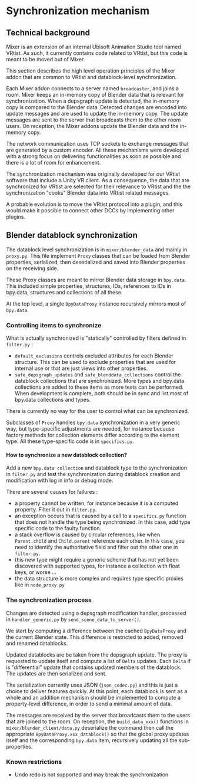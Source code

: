 # Synchronization mechanism

## Technical background

Mixer is an extension of an internal Ubisoft Animation Studio tool named VRtist. As such, it currently contains code related to VRtist, but this code is meant to be moved out of Mixer.

This section describes the high level operation principles of the Mixer addon that are common to VRtist and datablock-level synchronization.

Each Mixer addon connects to a server named `broadcaster`, and joins a room. Mixer keeps an in-memory copy of Blender data that is relevant for synchronization. When a depsgraph update is detected, the in-memory copy is compared to the Blender data. Detected changes are encoded into update messages and are used to update the in-memory copy. The update messages are sent to the server that broadcasts them to the other room users. On reception, the Mixer addons update the Blender data and the in-memory copy.

The network communication uses TCP sockets to exchange messages that are generated by a custom encoder. All these mechanisms were developed with a strong focus on delivering functionalities as soon as possible and there is a lot of room for enhancement.

The synchronization mechanism was originally developed for our VRtist software that include a Unity VR client. As a consequence, the data that are synchronized for VRtist are selected for their relevance to VRtist and the the synchronization "cooks" Blender data into VRtist related messages.

A probable evolution is to move the VRtist protocol into a plugin, and this would make it possible to connect other DCCs by implementing other plugins.

## Blender datablock synchronization

The datablock level synchronization is in `mixer/blender_data` and mainly in `proxy.py`. This file implement `Proxy` classes that can be loaded from Blender properties, serialized, then deserialized and saved into Blender properties on the receiving side.

These Proxy classes are meant to mirror Blender data storage in `bpy.data`. This included simple properties, structures, IDs, references to IDs in bpy.data, structures and collections of all these.

At the top level, a single `BpyDataProxy` instance recursively mirrors most of `bpy.data`.

### Controlling items to synchronize

What is actually synchronized is "statically" controlled by filters defined in `filter.py` :

- `default_exclusions` controls excluded attributes for each Blender structure. This can be used to exclude properties that are used for internal use or that are just views into other properties.
- `safe_depsgraph_updates` and `safe_blenddata_collections` control the datablock collections that are synchronized. More types and bpy.data collections are added to these items as more tests can be performed. When development is complete, both should be in sync and list most of bpy.data collections and types.

There is currently no way for the user to control what can be synchronized.

Subclasses of `Proxy` handles `bpy.data` synchronization in a very generic way, but type-specific adjustments are needed, for instance because factory methods for collection elements differ according to the element type. All these type-specific code is in `specifics.py`.

#### How to synchronize a new datablock collection?

Add a new `bpy.data collection` and datablock type to the synchronization in `filter.py` and test the synchronization during datablock creation and modification with log in info or debug mode.

There are several causes for failures :

- a property cannot be written, for instance because it is a computed property. Filter it out in `filter.py`.
- an exception occurs that is caused by a call to a `specifics.py` function that does not handle the type being synchronized. In this case, add type specific code to the faulty function.
- a stack overflow is caused by circular references, like when `Parent.child` and `Child.parent` reference each other. In this case, you need to identify the authoritative field and filter out the other one in `filter.py`.
- this new type might require a generic scheme that has not yet been discovered with supported types, for instance a collection with float keys, or worse ...
- the data structure is more complex and requires type specific proxies like in `node_proxy.py`

### The synchronization process

Changes are detected using a depsgraph modification handler, processed in `handler_generic.py` by `send_scene_data_to_server()`.

We start by computing a difference between the cached `BpyDataProxy` and the current Blender state. This difference is restricted to added, removed and renamed datablocks.

Updated datablocks are be taken from the depsgraph update. The proxy is requested to update itself and compute a list of `Delta` updates. Each `Delta` if is "differential" update that contains updated members of the datablock. The updates are then serialized and sent.

The serialization currently uses JSON (`json_codec.py`) and this is just a choice to deliver features quickly. At this point, each datablock is sent as a whole and an addition mechanism should be implemented to compute a property-level difference, in order to send a minimal amount of data.

The messages are received by the server that broadcasts them to the users that are joined to the room. On reception, the `build_data_xxx()` functions in `mixer/blender_client/data.py` deserialize the command then call the appropriate `BpyDataProxy.xxx_datablock()` so that the global proxy updates itself and the corresponding `bpy.data` item, recursively updating all the sub-properties.

### Known restrictions

- Undo redo is not supported and may break the synchronization
